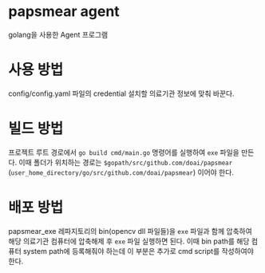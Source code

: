 # papsmear agent
golang을 사용한 Agent 프로그램  

# 사용 방법
config/config.yaml 파일의 credential 설치할 의료기관 정보에 맞춰 바꾼다.  

# 빌드 방법
프로젝트 루트 경로에서 `go build cmd/main.go` 명령어를 실행하여 `exe` 파일을 만든다. 
이때 폴더가 위치하는 경로는 `$gopath/src/github.com/doai/papsmear` (`user_home_directory/go/src/github.com/doai/papsmear`) 이어야 한다.

# 배포 방법
papsmear_exe 레파지토리의 bin(opencv dll 파일들)을 `exe` 파일과 함께 압축하여 해당 의료기관 컴퓨터에 압축해제 후 `exe` 파일 실행하면 된다. 
이때 bin path를 해당 컴퓨터 system path에 등록해줘야 하는데 이 부분은 추가로 cmd script를 작성하여야 한다.  
